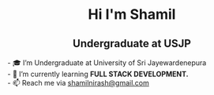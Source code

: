    <h1 align="center" dir="auto"> Hi I'm Shamil </h1>
   <h2 align="center"> Undergraduate at USJP  </h2>

<p>
- 🎓 I’m Undergraduate at University of Sri Jayewardenepura<br>  
- 🌱 I’m currently learning <b>FULL STACK DEVELOPMENT.</b><br>
- 📫 Reach me via <a href="mailto:shamilnirash@gmail.com">shamilnirash@gmail.com </a>
</p>
